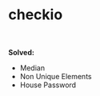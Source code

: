 # checkio

<br />

<strong>Solved:</strong>
<ul>
    <li>Median</li>
    <li>Non Unique Elements</li>
    <li>House Password</li>
</ul>
